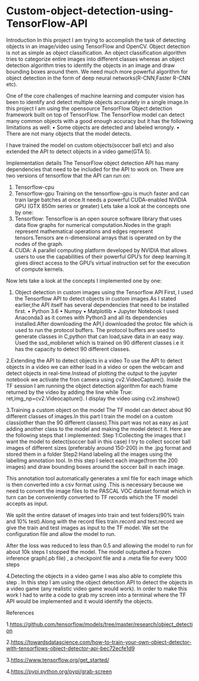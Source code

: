 # Custom-object-detection-using-TensorFlow-API

Introduction
In this project I am trying to accomplish the task of detecting objects in an image/video using TensorFlow and OpenCV.
Object detection is not as simple as object classification. An object classification algorithm tries to categorize entire images into different classes whereas an object detection algorithm tries to identify the objects in an image and draw bounding boxes around them. We need much more powerful algorithm for object detection in the form of deep neural networks(R-CNN,Faster R-CNN etc).

One of the core challenges of machine learning and computer vision has been to identify and detect multiple objects accurately in a single image.In this project I am using the opensource TensorFlow Object detection framework built on top of TensorFlow. The TensorFlow model can detect many common objects with a good enough accuracy but it has the following limitations as well:
•	Some objects are detected and labeled wrongly.
•	There are not many objects that the model detects.

I have trained the model on custom objects(soccer ball etc) and also extended the API to detect objects in a video game(GTA 5).

Implementation details
The TensorFlow object detection API  has many dependencies that need to be included for the API to work on.
There are two versions of tensorflow that the API can run on:
1.	Tensorflow-cpu
2.	Tensorflow-gpu
Training on the tensorflow-gpu is much faster and can train large batches at once.It needs a powerful CUDA-enabled NVIDIA GPU (GTX 850m series or greater) 
Lets take a look at the concepts one by one:
1.	Tensorflow: Tensorflow is an open source software library that uses data flow graphs for numerical computation.Nodes in the graph represent mathematical operations and edges represent tensors.Tensors are n-dimensional arrays that is operated on by the nodes of the graph.
2.	CUDA: A parallel computing platform developed by NVIDIA that allows users to use the capabilities of their powerful GPU’s for deep learning.It gives direct access to the GPU’s virtual instruction set for the execution of compute kernels.


Now lets take a look at the concepts I implemented one by one:
1.	Object detection in custom images using the Tensorflow API
First, I used the Tensorflow API to detect objects in custom images.As I stated earlier,the API itself has several dependencies that need to be installed first.
•	Python 3.6
•	Numpy
•	Matplotlib
•	Jupyter Notebook
I used Anaconda3 as it comes with Python3 and all its dependencies installed.After downloading the API,I downloaded the protoc file which is used to run the protocol buffers. The protocol buffers are used to generate classes in C,python that can load,save data in an easy way. Used the ssd_mobilenet which is trained on 90 different classes i.e it has the capacity to detect 90 different classes.
 
 

2.Extending the API to detect objects in a video
To use the API to detect objects in a  video we can either load in a video or open the webcam and detect objects in real-time.Instead of plotting the output to the jupyter notebook we activate the fron camera using cv2.VideoCapture().
Inside the TF session I am running the object detection algorithm for each frame returned by the video by adding the line while True: ret,img_np=cv2.Videocapture().
I display the video using cv2.imshow()


3.Training a custom object on the model
The TF model can detect about 90 different classes of images.In this part I train the model on a custom class(other than the 90 different classes).This part was not as easy as just adding another class to the model and making the model detect it.
Here are the following steps that I implemented:
Step 1:Collecting the images that I want the model to detect(soccer ball in this case)
I try to collect soccer ball images of different sizes (preferably around 150-200) in the .jpg format and stored them in a folder
Step2:Hand labeling all the images using the labelImg annotation tool.
In this step I select each image(from the 200 images) and draw bounding boxes around the soccer ball in each image.

 This annotation tool automatically generates a xml file for each image which is then converted into a csv format using .This is necessary because we need to convert the image files to the PASCAL VOC dataset format which in turn can be conveniently converted to TF records which the TF model accepts as input. 

We split the entire dataset of images into train and test folders(90% train and 10% test).Along with the record files train.record and test.record we give the train and test images as input to the TF model.
We set the configuration file and allow the model to run. 

 After the loss was reduced to less than 0.5 and allowing the model to run for about 10k steps I stopped the model. The model outputted a frozen inference graph(.pb file) , a checkpoint file and a .meta file for every 1000 steps
 
 

4.Detecting the objects in a video game
I was also able to complete this step . In this step I am using the object detection API to detect the objects in a video game (any realistic video game would work).
In order to make this work I had to write a code to grab my screen into a terminal where the TF API would be implemented and it would identify the objects.


  
References

1.https://github.com/tensorflow/models/tree/master/research/object_detection

2.https://towardsdatascience.com/how-to-train-your-own-object-detector-with-tensorflows-object-detector-api-bec72ecfe1d9

3.https://www.tensorflow.org/get_started/

4.https://pypi.python.org/pypi/grab-screen



